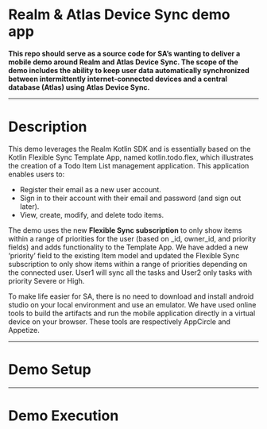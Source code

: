 # Realm & Atlas Device Sync demo app

__This repo should serve as a source code for SA’s wanting to deliver a mobile demo around Realm and Atlas Device Sync. The scope of the demo includes the ability to keep user data automatically synchronized between intermittently internet-connected devices and a central database (Atlas) using Atlas Device Sync.__

---
# Description
This demo leverages the Realm Kotlin SDK and is essentially based on the Kotlin Flexible Sync Template App, named kotlin.todo.flex, which illustrates the creation of a Todo Item List management application. This application enables users to:
- Register their email as a new user account.
- Sign in to their account with their email and password (and sign out later).
- View, create, modify, and delete todo items.

The demo uses the new __Flexible Sync subscription__ to only show items within a range of priorities for the user (based on _id, owner_id, and priority fields) and adds functionality to the Template App.
We have added a new ‘priority’ field to the existing Item model and updated the Flexible Sync subscription to only show items within a range of priorities depending on the connected user. User1 will sync all the tasks and User2 only tasks with priority Severe or High.

To make life easier for SA, there is no need to download and install android studio on your local environment and use an emulator. We have used online tools to build the artifacts and run the mobile application directly in a virtual device on your browser. These tools are respectively AppCircle and Appetize.

---
# Demo Setup


---
# Demo Execution